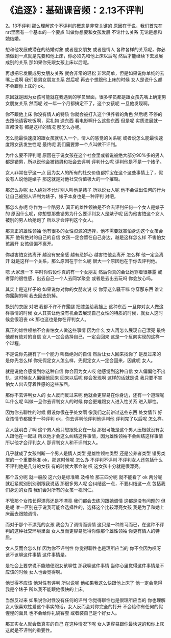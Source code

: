 # 《追逐》：基础课音频：2.13不评判

2。13不评判 那么理解这个不评判的概念是非常关键的 原因在于说，我们首先在rst里面有一个基本的一个要点 叫做你想要和女孩发展 不论什么关系 无论是想和她结婚。

想和他发展成潜在的结婚对象 或者是女朋友 或者是情人 各种各样的关系呢，你必须做到一点就是先要和他上床，你必须先和他上床以后呢 然后才能继续下去发展成别的关系 那如果你先跟女孩上床以后呢。

再想把它发展成男女朋友关系 就会非常的轻松 非常简单，但是如果说你单纯的去嘴上说啊 我们是男女朋友关系 然后呢 再去个想跟他上床的时候 女人是说什么都不会跟你上床的 ok。

原因就是因为女孩可能就在我遇到的学员里面，很多学员都是跟女孩先嘴上确定男女朋友关系 然而呢 过一年一个月都搞定不了，这个女孩呢 一旦他发现啊。

你不跟他上床 你没有情人的特质 你就会被打入这个供养者的角色 然后呢 不停的去跟他请客吃饭啊，买礼物 送东西 看电影啊什么这些东西 但是呢 实质进展就一直都没有 都是这样的情况 那怎么办呢。

怎么能最快速度的跟女孩就切入一个，情人的感觉的关系呢 或者说怎么能最快速度跟女孩发生性呢 最终呢 我们需要靠一个点叫做不评判。

为什么要不评判呢 原因在于说女孩在这个社会里或者说被绝大部分90%多的男人都是错男，所以说他会被错男和社会去评判 评判什么呢 评判他是不是一个婊子。

女人非常在乎这一点 因为女人的所有的社交价值都押宝在这个这些事情上了，假设有人说他是婊子 那这就是对他社交价值极大的一个摧毁。

那怎么办呢 女人绝对不允许别人叫他是婊子 所以说女人呢 他不会做出任何的行为 让自己被别人评判为婊子，婊子本身也是一种评判 对吧。

那怎么办呢 你作为一个酷男人 真正的雄性领袖是不会去评判任何一个女人是婊子的 原因什么呢，你想想那些错男为什么要评判女人是婊子呢 因为他害怕这个女人被别的男人给抢跑了 所以才会评判这个女人。

那真正的雄性领袖 他有很多的女性资源的选择，他不需要就害怕身边这个女孩会离开 他有绝对的自己的自信 女孩一定会留在自己身边，越是这样怎么样 不害怕女孩离开 女孩偏偏不离开。

你越害怕女孩离开 越没有安全感 越有忌妒心 越害怕他会离开 怎么样 他一定会离开 就是这样一个关系，那么原因在于什么呢 很大一个原因也在于你去评判他。

嗯 大家想一下 平时你假设你真的有一个女朋友 然后你真的会让她穿着很暴露 或者穿的很性感，出去自己一个人去同学聚会 或者是去出去玩吗 你会放心吗。

其实上是这样子的 如果说你对你的女朋友说 哎 你穿这么骚干嘛 你穿那东西 谁让你露胸的啊 我去回去扔掉。

换别的衣服 对吧 我都不许不许露腿 把膝盖给我挡上 这种东西 一旦你对女人做这样事情的时候 女人其实让他没有机会去展现自己女性的特质的时候，就女人这时候会很沮丧 ok 那也这也是你在评判女人。

真正的雄性领袖不会害怕女人做这些事情 因为什么 女人再怎么展现自己漂亮 最终他都有绝对的自信 女人一定会选择自己，一定会回来 这是一个反向实现的这样一个过程。

不是说你先拥有了一个能力 叫做绝对的自信 然后让女人回来找你了 是反过来的 是你先怎么样 你先假定女人怎么样，先假定女人一定会回来，因此呢 女人。

就是说他会感觉到你这种自信 你会因为女人哎 他感觉到这种自信 女人偏偏他不出轨，这时候女人偏偏他回来 回来以后呢 你会发现啊 这样的话就是说 我只要不害怕女人出去穿着性感的这些东西。

那你不去评判女人的 女人反而反过来呢 他就会更容易在你身边，还有一个道理呢 叫什么呢 叫做一旦你去评判女人的时候 你会更难跟女人进入性关系 进入聊性。

因为你去聊性的时候 假设你很在乎处女啊 像我们之前讲过这些东西 处女情节 好女孩情节都属于一种评判 ok，你去评判他评判他评判他 评判完了以后呢 怎么样。

女人就明白了啊 这个男人他只想跟处女在一起 那很可能是这个男人压根就没有女人跟他在一起过 所以他才会这么纠结这件事情，因为雄性领袖不会纠结这样事情 所以他才会评判女人 那评判女人和不评判女人。

几乎就成了女孩判断一个男人是情人类型 是雄性领袖类型 还是公养者类型 错男类型的一个重要标准 ok，那这时候呢 怎么办 不评判不评判 不评判女人还包括什么 不评判他是几分的女孩 有的时候大家会说 哎 这女孩十分就是很漂亮。

那个五分呢 就一般般 这六分是标准嘛 及格险 那三四分呢 就不能看了 ok 两分呢 就赶紧就别别别别跟我说话 那很多男人呢 会纠结这一点，不要纠结这一点 包括我们身边的女孩 我们会对所有的女孩一视同仁。

不管那个女孩长得漂亮还是不漂亮 我们都会去练习跟她调情 这都是没有问题的 但是呢 唯一区别在于说我可能会选择性的，选择这个比较漂亮女孩 我是为了和她上床而去跟她调情。

而对于那个不漂亮的女孩 我会为了调情而调情 这只是一种练习而已，在这种不评判的这种社交环境里面 女人反而更容易觉得你像那个雄性领袖 你更有情人的特质。

女人反而会怎么样 因为你不评判性 你觉得聊性也是理所应当的 你不会因为哎呀 该不该聊这件事情 这件事情是。

是社会上要求说不能随便跟女孩聊性 那我聊这件事情 当你心里觉得这件事情是不应该的时候 女人也会觉得啊。

他觉得不应该 他对性有评判 所以说呢 他如果我这么快跟他上床了 他一定会觉得我是个婊子 所以我不能跟他很快的上床。

当然反过来 如果说你对性没有任何的评判 你觉得聊性也是很理所应当的 你也理解女人很喜欢性爱这个事实的话，女人反而会对你完全的打开 不会给你有任何的假惺惺的面具 也不会给你礼貌客套 或者装自己是个好女人。

那其实女人就会做真实的自己 在这种情况下呢 女人更容易跟你最快速的和你上床 这就是不评判的重要性。